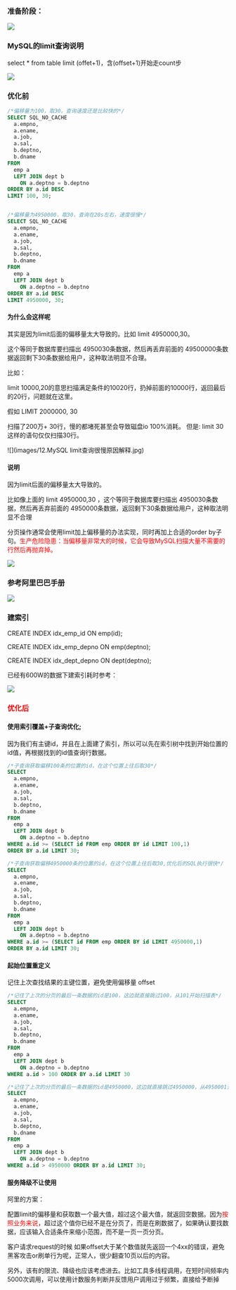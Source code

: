 ### 准备阶段：

![](images/10.准备大量数据.jpg)

### MySQL的limit查询说明

select * from table limit (offet+1)，含(offset+1)开始走count步 

![](images/11.MySQL的limit简介.jpg)

### 优化前

```sql
/*偏移量为100，取30。查询速度还是比较快的*/
SELECT SQL_NO_CACHE
  a.empno,
  a.ename,
  a.job,
  a.sal,
  b.deptno,
  b.dname 
FROM
  emp a 
  LEFT JOIN dept b 
    ON a.deptno = b.deptno 
ORDER BY a.id DESC 
LIMIT 100, 30;


/*偏移量为4950000，取30，查询在20s左右，速度很慢*/
SELECT SQL_NO_CACHE
  a.empno,
  a.ename,
  a.job,
  a.sal,
  b.deptno,
  b.dname 
FROM
  emp a 
  LEFT JOIN dept b 
    ON a.deptno = b.deptno 
ORDER BY a.id DESC 
LIMIT 4950000, 30;
```

#### 为什么会这样呢

其实是因为limit后面的偏移量太大导致的。比如 limit 4950000,30。

这个等同于数据库要扫描出 4950030条数据，然后再丢弃前面的 49500000条数据返回剩下30条数据给用户，这种取法明显不合理。 

比如：

 limit 10000,20的意思扫描满足条件的10020行，扔掉前面的10000行，返回最后的20行，问题就在这里。 

假如 LIMIT 2000000, 30 

扫描了200万+ 30行，慢的都堵死甚至会导致磁盘io 100%消耗。  但是: limit 30 这样的语句仅仅扫描30行。

![](images/12.MySQL limit查询很慢原因解释.jpg)

#### 说明

因为limit后面的偏移量太大导致的。

比如像上面的 limit 4950000,30 ，这个等同于数据库要扫描出 4950030条数据，然后再丢弃前面的 4950000条数据，返回剩下30条数据给用户，这种取法明显不合理

分页操作通常会使用limit加上偏移量的办法实现，同时再加上合适的order by子句。<font color = 'red'>生产危险隐患：当偏移量非常大的时候，它会导致MySQL扫描大量不需要的行然后再抛弃掉。</font>

![](images/13.分页耗时.jpg)

### 参考阿里巴巴手册

![](images/14.阿里巴巴对分页的建议.jpg)

### 建索引

CREATE INDEX idx_emp_id ON emp(id);

CREATE INDEX idx_emp_depno ON emp(deptno);

CREATE INDEX idx_dept_depno ON dept(deptno);

已经有600W的数据下建索引耗时参考：

![](images/15.600W数据下建索引耗时.jpg)

### <font color = 'red'>优化后</font>

#### 使用索引覆盖+子查询优化;

因为我们有主键id，并且在上面建了索引，所以可以先在索引树中找到开始位置的 id值，再根据找到的id值查询行数据。

```sql
/*子查询获取偏移100条的位置的id，在这个位置上往后取30*/
SELECT 
  a.empno,
  a.ename,
  a.job,
  a.sal,
  b.deptno,
  b.dname 
FROM
  emp a 
  LEFT JOIN dept b 
    ON a.deptno = b.deptno 
WHERE a.id >= (SELECT id FROM emp ORDER BY id LIMIT 100,1)
ORDER BY a.id LIMIT 30;

/*子查询获取偏移4950000条的位置的id，在这个位置上往后取30,优化后的SQL执行很快*/
SELECT 
  a.empno,
  a.ename,
  a.job,
  a.sal,
  b.deptno,
  b.dname 
FROM
  emp a 
  LEFT JOIN dept b 
    ON a.deptno = b.deptno 
WHERE a.id >= (SELECT id FROM emp ORDER BY id LIMIT 4950000,1)
ORDER BY a.id LIMIT 30;
```

#### 起始位置重定义

记住上次查找结果的主键位置，避免使用偏移量 offset

```sql
/*记住了上次的分页的最后一条数据的id是100，这边就直接跳过100，从101开始扫描表*/
SELECT 
  a.empno,
  a.ename,
  a.job,
  a.sal,
  b.deptno,
  b.dname 
FROM
  emp a 
  LEFT JOIN dept b 
    ON a.deptno = b.deptno 
WHERE a.id > 100 ORDER BY a.id LIMIT 30

/*记住了上次的分页的最后一条数据的id是4950000，这边就直接跳过4950000，从4950001开始扫描表*/
SELECT 
  a.empno,
  a.ename,
  a.job,
  a.sal,
  b.deptno,
  b.dname 
FROM
  emp a 
  LEFT JOIN dept b 
    ON a.deptno = b.deptno 
WHERE a.id > 4950000 ORDER BY a.id LIMIT 30;
```

#### 服务降级不让使用

阿里的方案：

配置limit的偏移量和获取数一个最大值，超过这个最大值，就返回空数据。因为<font color = 'red'>按照业务来说</font>，超过这个值你已经不是在分页了，而是在刷数据了，如果确认要找数据，应该输入合适条件来缩小范围，而不是一页一页分页。

客户请求request的时候 如果offset大于某个数值就先返回一个4xx的错误，避免黑客攻击or刷单行为呢，正常人，很少翻查10页以后的内容。

另外，该有的限流、降级也应该考虑进去。比如工具多线程调用，在短时间频率内5000次调用，可以使用计数服务判断并反馈用户调用过于频繁，直接给予断掉







 







